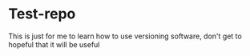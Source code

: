 Test-repo
=========

This is just for me to learn how to use versioning software, don't get to hopeful that it will be useful  
